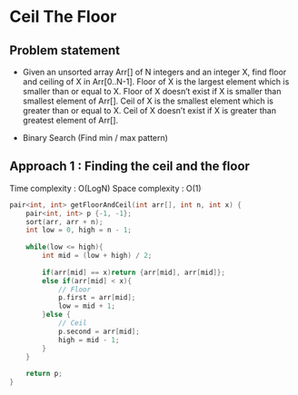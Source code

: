 # Ceil The Floor

## Problem statement

- Given an unsorted array Arr[] of N integers and an integer X, find floor and ceiling of X in Arr[0..N-1]. Floor of X is the largest element which is smaller than or equal to X. Floor of X doesn’t exist if X is smaller than smallest element of Arr[]. Ceil of X is the smallest element which is greater than or equal to X. Ceil of X doesn’t exist if X is greater than greatest element of Arr[].

- Binary Search (Find min / max pattern)

## Approach 1 : Finding the ceil and the floor

Time complexity : O(LogN) 
Space complexity : O(1)

```cpp
pair<int, int> getFloorAndCeil(int arr[], int n, int x) {
    pair<int, int> p {-1, -1};
    sort(arr, arr + n);
    int low = 0, high = n - 1;
    
    while(low <= high){
        int mid = (low + high) / 2;
        
        if(arr[mid] == x)return {arr[mid], arr[mid]};
        else if(arr[mid] < x){
            // Floor
            p.first = arr[mid];
            low = mid + 1;
        }else {
            // Ceil
            p.second = arr[mid];
            high = mid - 1;
        }
    }
    
    return p;
}
```